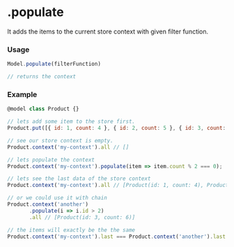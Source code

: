 .populate
=========

It adds the items to the current store context with given filter function.

### Usage
```javascript
Model.populate(filterFunction)

// returns the context
```

### Example
```javascript
@model class Product {}

// lets add some item to the store first.
Product.put([{ id: 1, count: 4 }, { id: 2, count: 5 }, { id: 3, count: 6 }]);

// see our store context is empty.
Product.context('my-context').all // []

// lets populate the context
Product.context('my-context').populate(item => item.count % 2 === 0);

// lets see the last data of the store context
Product.context('my-context').all // [Product(id: 1, count: 4), Product(id: 3, count: 6)]

// or we could use it with chain
Product.context('another')
       .populate(i => i.id > 2)
       .all // [Product(id: 3, count: 6)]

// the items will exactly be the the same
Product.context('my-context').last === Product.context('another').last // true
```
